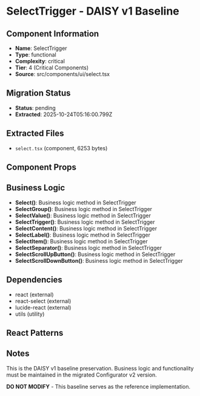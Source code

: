 # SelectTrigger - DAISY v1 Baseline

## Component Information

- **Name**: SelectTrigger
- **Type**: functional
- **Complexity**: critical
- **Tier**: 4 (Critical Components)
- **Source**: src/components/ui/select.tsx

## Migration Status

- **Status**: pending
- **Extracted**: 2025-10-24T05:16:00.799Z

## Extracted Files

- `select.tsx` (component, 6253 bytes)

## Component Props



## Business Logic

- **Select()**: Business logic method in SelectTrigger
- **SelectGroup()**: Business logic method in SelectTrigger
- **SelectValue()**: Business logic method in SelectTrigger
- **SelectTrigger()**: Business logic method in SelectTrigger
- **SelectContent()**: Business logic method in SelectTrigger
- **SelectLabel()**: Business logic method in SelectTrigger
- **SelectItem()**: Business logic method in SelectTrigger
- **SelectSeparator()**: Business logic method in SelectTrigger
- **SelectScrollUpButton()**: Business logic method in SelectTrigger
- **SelectScrollDownButton()**: Business logic method in SelectTrigger

## Dependencies

- react (external)
- react-select (external)
- lucide-react (external)
- utils (utility)

## React Patterns



## Notes

This is the DAISY v1 baseline preservation. Business logic and functionality
must be maintained in the migrated Configurator v2 version.

**DO NOT MODIFY** - This baseline serves as the reference implementation.
